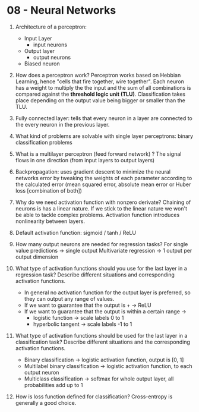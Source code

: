 # 08 - Neural Networks

1. Architecture of a perceptron:
   - Input Layer
	   - input neurons
   - Output layer
	   - output neurons
   - Biased neuron

2. How does a perceptron work?
   Perceptron works based on Hebbian Learning, hence "cells that fire together, wire together". Each neuron has a weight to multiply the the input and the sum of all combinations is compared against the **threshold logic unit (TLU)**.
   Classification takes place depending on the output value being bigger or smaller than the TLU.

3. Fully connected layer: tells that every neuron in a layer are connected to the every neuron in the previous layer.

4. What kind of problems are solvable with single layer perceptrons: binary classification problems

5. What is a multilayer perceptron (feed forward network) ?
   The signal flows in one direction (from input layers to output layers)
   
6. Backpropagation: uses gradient descent to minimize the neural networks error by tweaking the weights of each parameter according to the calculated error (mean squared error, absolute mean error or Huber loss [combination of both])

7. Why do we need activation function with nonzero derivate?
   Chaining of neurons is has a linear nature. If we stick to the linear nature we won't be able to tackle complex problems. Activation function introduces nonlinearity between layers.

8. Default activation function: sigmoid / tanh / ReLU

9. How many output neurons are needed for regression tasks?
   For single value predictions -> single output
   Multivariate regression -> 1 output per output dimension
   
10. What type of activation functions should you use for the last layer in a regression task? Describe different situations and corresponding activation functions.
    - In general no activation function for the output layer is preferred, so they can output any range of values.
    - If we want to guarantee that the output is + -> ReLU
    - If we want to guarantee that the output is within a certain range ->
	    - logistic function -> scale labels 0 to 1
	    - hyperbolic tangent -> scale labels -1 to 1

11. What type of activation functions should be used for the last layer in a classification task? Describe different situations and the corresponding activation functions.
    -  Binary classification -> logistic activation function, output is [0, 1]
    -  Multilabel binary classification -> logistic activation function, to each output neuron
    - Multiclass classification -> softmax for whole output layer, all probabilities add up to 1

12. How is loss function defined for classification?
    Cross-entropy is generally a good choice.